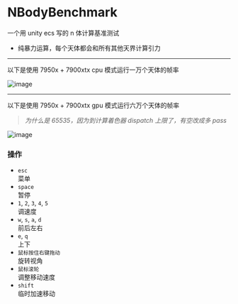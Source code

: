 # NBodyBenchmark

一个用 unity ecs 写的 n 体计算基准测试
- 纯暴力运算，每个天体都会和所有其他天界计算引力

---

以下是使用 7950x + 7900xtx cpu 模式运行一万个天体的帧率

![image](https://user-images.githubusercontent.com/13982338/217540428-c051f6e1-e95a-4507-99c8-eb7c855e6028.png)

---

以下是使用 7950x + 7900xtx gpu 模式运行六万个天体的帧率  
 > *为什么是 65535，因为到计算着色器 dispatch 上限了，有空改成多 pass*

![image](https://github.com/2A5F/NBodyBenchmark/assets/13982338/1325665f-5b12-422a-b895-300bfdaea4cc)


### 操作

- `esc`  
  菜单
- `space`  
  暂停
- `1`, `2`, `3`, `4`, `5`  
  调速度
- `w`, `s`, `a`, `d`  
  前后左右
- `e`, `q`  
  上下
- `鼠标按住右键拖动`  
  旋转视角
- `鼠标滚轮`  
  调整移动速度 
- `shift`  
  临时加速移动 
 
